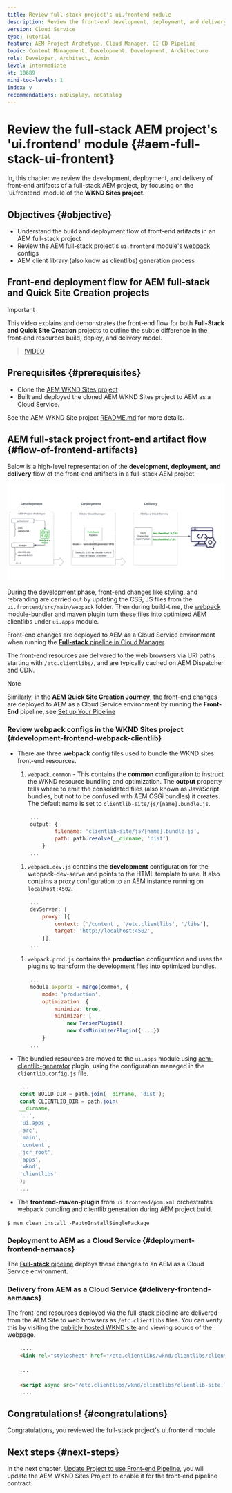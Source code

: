```yaml
---
title: Review full-stack project's ui.frontend module
description: Review the front-end development, deployment, and delivery life cycle of a maven-based full-stack AEM Sites Project.
version: Cloud Service
type: Tutorial
feature: AEM Project Archetype, Cloud Manager, CI-CD Pipeline
topic: Content Management, Development, Development, Architecture
role: Developer, Architect, Admin
level: Intermediate
kt: 10689
mini-toc-levels: 1
index: y
recommendations: noDisplay, noCatalog
---
```


# Review the full-stack AEM project's 'ui.frontend' module {#aem-full-stack-ui-frontent}

In, this chapter we review the development, deployment, and delivery of front-end artifacts of a full-stack AEM project, by focusing on the 'ui.frontend' module of the __WKND Sites project__.


## Objectives {#objective}

* Understand the build and deployment flow of front-end artifacts in an AEM full-stack project
* Review the AEM full-stack project's `ui.frontend` module's [webpack](https://webpack.js.org/) configs
* AEM client library (also know as clientlibs) generation process

## Front-end deployment flow for AEM full-stack and Quick Site Creation projects

>[!IMPORTANT]
>
>This video explains and demonstrates the front-end flow for both **Full-Stack and Quick Site Creation** projects to outline the subtle difference in the front-end resources build, deploy, and delivery model.

>[!VIDEO](https://video.tv.adobe.com/v/3409344?quality=12&learn=on)

## Prerequisites {#prerequisites}


* Clone the [AEM WKND Sites project](https://github.com/adobe/aem-guides-wknd)
* Built and deployed the cloned AEM WKND Sites project to AEM as a Cloud Service. 

See the AEM WKND Site project [README.md](https://github.com/adobe/aem-guides-wknd/blob/main/README.md) for more details.

## AEM full-stack project front-end artifact flow {#flow-of-frontend-artifacts}

Below is a high-level representation of the __development, deployment, and delivery__ flow of the front-end artifacts in a full-stack AEM project.

![Development, Deployment and Delivery of Front-End Artifacts](assets/Dev-Deploy-Delivery-AEM-Project.png)


During the development phase, front-end changes like styling, and rebranding are carried out by updating the CSS, JS files from the `ui.frontend/src/main/webpack` folder. Then during build-time, the [webpack](https://webpack.js.org/) module-bundler and maven plugin turn these files into optimized AEM clientlibs under `ui.apps` module. 

Front-end changes are deployed to AEM as a Cloud Service environment when running the [__Full-stack__ pipeline in Cloud Manager](https://experienceleague.adobe.com/docs/experience-manager-cloud-service/content/implementing/using-cloud-manager/cicd-pipelines/introduction-ci-cd-pipelines.html).

The front-end resources are delivered to the web browsers via URI paths starting with `/etc.clientlibs/`, and are typically cached on AEM Dispatcher and CDN.


>[!NOTE]
>
> Similarly, in the __AEM Quick Site Creation Journey__, the [front-end changes](https://experienceleague.adobe.com/docs/experience-manager-cloud-service/content/sites/administering/site-creation/quick-site/customize-theme.html) are deployed to AEM as a Cloud Service environment by running the __Front-End__ pipeline, see [Set up Your Pipeline](https://experienceleague.adobe.com/docs/experience-manager-cloud-service/content/sites/administering/site-creation/quick-site/pipeline-setup.html)

### Review webpack configs in the WKND Sites project {#development-frontend-webpack-clientlib}

*   There are three __webpack__ config files used to bundle the WKND sites front-end resources.

    1. `webpack.common` - This contains the __common__ configuration to instruct the WKND resource bundling and optimization. The __output__ property tells where to emit the  consolidated files (also known as JavaScript bundles, but not to be confused with AEM OSGi bundles) it creates. The default name is set to `clientlib-site/js/[name].bundle.js`.

    ```javascript
        ...
        output: {
                filename: 'clientlib-site/js/[name].bundle.js',
                path: path.resolve(__dirname, 'dist')
            }
        ...    
    ```

    1. `webpack.dev.js` contains the __development__ configuration for the webpack-dev-serve and points to the HTML template to use. It also contains a proxy configuration to an AEM instance running on `localhost:4502`.

    ```javascript
        ...
        devServer: {
            proxy: [{
                context: ['/content', '/etc.clientlibs', '/libs'],
                target: 'http://localhost:4502',
            }],
        ...    
    ```

    1. `webpack.prod.js` contains the __production__ configuration and uses the plugins to transform the development files into optimized bundles.

    ```javascript
        ...
        module.exports = merge(common, {
            mode: 'production',
            optimization: {
                minimize: true,
                minimizer: [
                    new TerserPlugin(),
                    new CssMinimizerPlugin({ ...})
            }
        ...    
    ```


*   The bundled resources are moved to the `ui.apps` module using [aem-clientlib-generator](https://www.npmjs.com/package/aem-clientlib-generator) plugin, using the configuration managed in the `clientlib.config.js` file.

```javascript
    ...
    const BUILD_DIR = path.join(__dirname, 'dist');
    const CLIENTLIB_DIR = path.join(
    __dirname,
    '..',
    'ui.apps',
    'src',
    'main',
    'content',
    'jcr_root',
    'apps',
    'wknd',
    'clientlibs'
    );
    ...
```

*   The __frontend-maven-plugin__ from `ui.frontend/pom.xml` orchestrates webpack bundling and clientlib generation during AEM project build.

  `$ mvn clean install -PautoInstallSinglePackage`

### Deployment to AEM as a Cloud Service {#deployment-frontend-aemaacs}

The [__Full-stack__ pipeline](https://experienceleague.adobe.com/docs/experience-manager-cloud-service/content/implementing/using-cloud-manager/cicd-pipelines/introduction-ci-cd-pipelines.html?#full-stack-pipeline) deploys these changes to an AEM as a Cloud Service environment.


### Delivery from AEM as a Cloud Service {#delivery-frontend-aemaacs}

The front-end resources deployed via the full-stack pipeline are delivered from the AEM Site to web browsers as `/etc.clientlibs` files. You can verify this by visiting the [publicly hosted WKND site](https://wknd.site/content/wknd/us/en.html) and viewing source of the webpage. 

```html
    ....
    <link rel="stylesheet" href="/etc.clientlibs/wknd/clientlibs/clientlib-site.lc-181cd4102f7f49aa30eea548a7715c31-lc.min.css" type="text/css">

    ...

    <script async src="/etc.clientlibs/wknd/clientlibs/clientlib-site.lc-d4e7c03fe5c6a405a23b3ca1cc3dcd3d-lc.min.js"></script>
    ....
```

## Congratulations! {#congratulations}

Congratulations, you reviewed the full-stack project's ui.frontend module

## Next steps {#next-steps}

In the next chapter, [Update Project to use Front-end Pipeline](update-project.md), you will update the AEM WKND Sites Project to enable it for the front-end pipeline contract.
